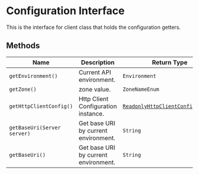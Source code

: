 
# Configuration Interface

This is the interface for client class that holds the configuration getters.

## Methods

| Name | Description | Return Type |
|  --- | --- | --- |
| `getEnvironment()` | Current API environment. | `Environment` |
| `getZone()` | zone value. | `ZoneNameEnum` |
| `getHttpClientConfig()` | Http Client Configuration instance. | [`ReadonlyHttpClientConfiguration`](http-client-configuration.md) |
| `getBaseUri(Server server)` | Get base URI by current environment. | `String` |
| `getBaseUri()` | Get base URI by current environment. | `String` |

